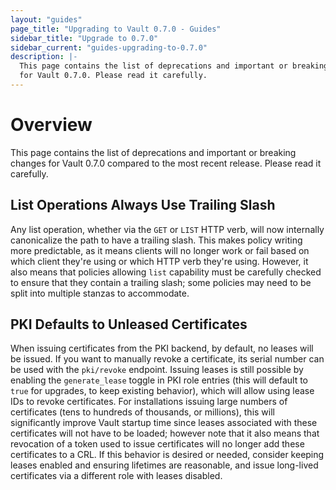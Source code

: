```yaml
---
layout: "guides"
page_title: "Upgrading to Vault 0.7.0 - Guides"
sidebar_title: "Upgrade to 0.7.0"
sidebar_current: "guides-upgrading-to-0.7.0"
description: |-
  This page contains the list of deprecations and important or breaking changes
  for Vault 0.7.0. Please read it carefully.
---
```


# Overview

This page contains the list of deprecations and important or breaking changes
for Vault 0.7.0 compared to the most recent release. Please read it carefully.

## List Operations Always Use Trailing Slash

 Any list operation, whether via the `GET` or `LIST` HTTP verb, will now
 internally canonicalize the path to have a trailing slash. This makes policy
 writing more predictable, as it means clients will no longer work or fail
 based on which client they're using or which HTTP verb they're using. However,
 it also means that policies allowing `list` capability must be carefully
 checked to ensure that they contain a trailing slash; some policies may need
 to be split into multiple stanzas to accommodate.

## PKI Defaults to Unleased Certificates

When issuing certificates from the PKI backend, by default, no leases will be
issued. If you want to manually revoke a certificate, its serial number can be
used with the `pki/revoke` endpoint. Issuing leases is still possible by
enabling the `generate_lease` toggle in PKI role entries (this will default to
`true` for upgrades, to keep existing behavior), which will allow using lease
IDs to revoke certificates. For installations issuing large numbers of
certificates (tens to hundreds of thousands, or millions), this will
significantly improve Vault startup time since leases associated with these
certificates will not have to be loaded; however note that it also means that
revocation of a token used to issue certificates will no longer add these
certificates to a CRL. If this behavior is desired or needed, consider keeping
leases enabled and ensuring lifetimes are reasonable, and issue long-lived
certificates via a different role with leases disabled.
